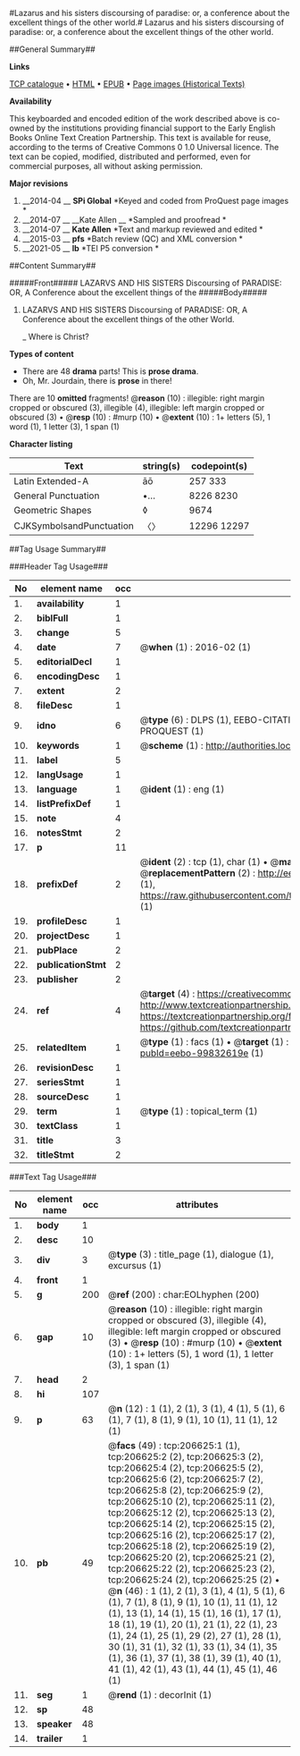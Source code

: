 #Lazarus and his sisters discoursing of paradise: or, a conference about the excellent things of the other world.#
Lazarus and his sisters discoursing of paradise: or, a conference about the excellent things of the other world.

##General Summary##

**Links**

[TCP catalogue](http://www.ota.ox.ac.uk/tcp/)  • 
[HTML](http://tei.it.ox.ac.uk/tcp/Texts-HTML/free/B25/B25706.html)  • 
[EPUB](http://tei.it.ox.ac.uk/tcp/Texts-EPUB/free/B25/B25706.epub) • 
[Page images (Historical Texts)](https://historicaltexts.jisc.ac.uk/eebo-99832619e)

**Availability**

This keyboarded and encoded edition of the work described above is co-owned by the
    institutions providing financial support to the Early English Books Online Text Creation
    Partnership. This text is available for reuse, according to the terms of  Creative Commons 0 1.0 Universal
    licence. The text can be copied, modified, distributed and performed, even for commercial
    purposes, all without asking permission.

**Major revisions**

1. __2014-04 __ __SPi Global__ *Keyed and coded from ProQuest page images *
1. __2014-07 __ __Kate Allen __ *Sampled and proofread *
1. __2014-07 __ __Kate Allen__ *Text and markup reviewed and edited *
1. __2015-03 __ __pfs__ *Batch review (QC) and XML conversion *
1. __2021-05 __ __lb__ *TEI P5 conversion *

##Content Summary##

#####Front#####
LAZARVS AND HIS SISTERS Discoursing of PARADISE: OR, A Conference about the excellent things of the 
#####Body#####

1. LAZARVS AND HIS SISTERS Discoursing of PARADISE: OR, A Conference about the excellent things of the other World.

    _ Where is Christ?

**Types of content**

  * There are 48 **drama** parts! This is **prose drama**.
  * Oh, Mr. Jourdain, there is **prose** in there!

There are 10 **omitted** fragments! 
 @__reason__ (10) : illegible: right margin cropped or obscured (3), illegible (4), illegible: left margin cropped or obscured (3)  •  @__resp__ (10) : #murp (10)  •  @__extent__ (10) : 1+ letters (5), 1 word (1), 1 letter (3), 1 span (1)

**Character listing**


|Text|string(s)|codepoint(s)|
|---|---|---|
|Latin Extended-A|āō|257 333|
|General Punctuation|•…|8226 8230|
|Geometric Shapes|◊|9674|
|CJKSymbolsandPunctuation|〈〉|12296 12297|

##Tag Usage Summary##

###Header Tag Usage###

|No|element name|occ|attributes|
|---|---|---|---|
|1.|__availability__|1||
|2.|__biblFull__|1||
|3.|__change__|5||
|4.|__date__|7| @__when__ (1) : 2016-02 (1)|
|5.|__editorialDecl__|1||
|6.|__encodingDesc__|1||
|7.|__extent__|2||
|8.|__fileDesc__|1||
|9.|__idno__|6| @__type__ (6) : DLPS (1), EEBO-CITATION (1), VID (1), EEBO-PROQUEST (1), STC (1), PROQUEST (1)|
|10.|__keywords__|1| @__scheme__ (1) : http://authorities.loc.gov/ (1)|
|11.|__label__|5||
|12.|__langUsage__|1||
|13.|__language__|1| @__ident__ (1) : eng (1)|
|14.|__listPrefixDef__|1||
|15.|__note__|4||
|16.|__notesStmt__|2||
|17.|__p__|11||
|18.|__prefixDef__|2| @__ident__ (2) : tcp (1), char (1)  •  @__matchPattern__ (2) : ([0-9\-]+):([0-9IVX]+) (1), (.+) (1)  •  @__replacementPattern__ (2) : http://eebo.chadwyck.com/downloadtiff?vid=$1&page=$2 (1), https://raw.githubusercontent.com/textcreationpartnership/Texts/master/tcpchars.xml#$1 (1)|
|19.|__profileDesc__|1||
|20.|__projectDesc__|1||
|21.|__pubPlace__|2||
|22.|__publicationStmt__|2||
|23.|__publisher__|2||
|24.|__ref__|4| @__target__ (4) : https://creativecommons.org/publicdomain/zero/1.0/ (1), http://www.textcreationpartnership.org/docs/. (1), https://textcreationpartnership.org/faq/#faq05 (1), https://github.com/textcreationpartnership (1)|
|25.|__relatedItem__|1| @__type__ (1) : facs (1)  •  @__target__ (1) : https://data.historicaltexts.jisc.ac.uk/view?pubId=eebo-99832619e (1)|
|26.|__revisionDesc__|1||
|27.|__seriesStmt__|1||
|28.|__sourceDesc__|1||
|29.|__term__|1| @__type__ (1) : topical_term (1)|
|30.|__textClass__|1||
|31.|__title__|3||
|32.|__titleStmt__|2||


###Text Tag Usage###

|No|element name|occ|attributes|
|---|---|---|---|
|1.|__body__|1||
|2.|__desc__|10||
|3.|__div__|3| @__type__ (3) : title_page (1), dialogue (1), excursus (1)|
|4.|__front__|1||
|5.|__g__|200| @__ref__ (200) : char:EOLhyphen (200)|
|6.|__gap__|10| @__reason__ (10) : illegible: right margin cropped or obscured (3), illegible (4), illegible: left margin cropped or obscured (3)  •  @__resp__ (10) : #murp (10)  •  @__extent__ (10) : 1+ letters (5), 1 word (1), 1 letter (3), 1 span (1)|
|7.|__head__|2||
|8.|__hi__|107||
|9.|__p__|63| @__n__ (12) : 1 (1), 2 (1), 3 (1), 4 (1), 5 (1), 6 (1), 7 (1), 8 (1), 9 (1), 10 (1), 11 (1), 12 (1)|
|10.|__pb__|49| @__facs__ (49) : tcp:206625:1 (1), tcp:206625:2 (2), tcp:206625:3 (2), tcp:206625:4 (2), tcp:206625:5 (2), tcp:206625:6 (2), tcp:206625:7 (2), tcp:206625:8 (2), tcp:206625:9 (2), tcp:206625:10 (2), tcp:206625:11 (2), tcp:206625:12 (2), tcp:206625:13 (2), tcp:206625:14 (2), tcp:206625:15 (2), tcp:206625:16 (2), tcp:206625:17 (2), tcp:206625:18 (2), tcp:206625:19 (2), tcp:206625:20 (2), tcp:206625:21 (2), tcp:206625:22 (2), tcp:206625:23 (2), tcp:206625:24 (2), tcp:206625:25 (2)  •  @__n__ (46) : 1 (1), 2 (1), 3 (1), 4 (1), 5 (1), 6 (1), 7 (1), 8 (1), 9 (1), 10 (1), 11 (1), 12 (1), 13 (1), 14 (1), 15 (1), 16 (1), 17 (1), 18 (1), 19 (1), 20 (1), 21 (1), 22 (1), 23 (1), 24 (1), 25 (1), 29 (2), 27 (1), 28 (1), 30 (1), 31 (1), 32 (1), 33 (1), 34 (1), 35 (1), 36 (1), 37 (1), 38 (1), 39 (1), 40 (1), 41 (1), 42 (1), 43 (1), 44 (1), 45 (1), 46 (1)|
|11.|__seg__|1| @__rend__ (1) : decorInit (1)|
|12.|__sp__|48||
|13.|__speaker__|48||
|14.|__trailer__|1||

